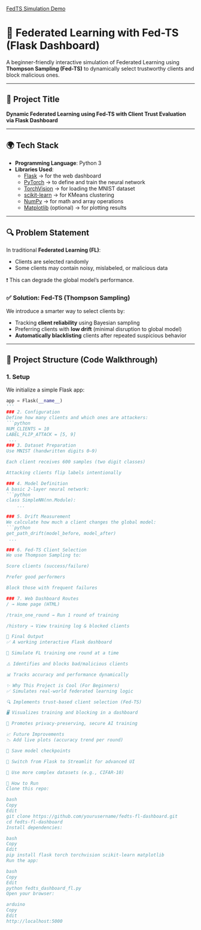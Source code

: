 [FedTS Simulation Demo](simulation.png)

# 🧠 Federated Learning with Fed-TS (Flask Dashboard)

A beginner-friendly interactive simulation of Federated Learning using **Thompson Sampling (Fed-TS)** to dynamically select trustworthy clients and block malicious ones.

---

## 📌 Project Title

**Dynamic Federated Learning using Fed-TS with Client Trust Evaluation via Flask Dashboard**

---

## 🌍 Tech Stack

- **Programming Language**: Python 3
- **Libraries Used**:
  - [Flask](https://flask.palletsprojects.com/) → for the web dashboard
  - [PyTorch](https://pytorch.org/) → to define and train the neural network
  - [TorchVision](https://pytorch.org/vision/stable/index.html) → for loading the MNIST dataset
  - [scikit-learn](https://scikit-learn.org/) → for KMeans clustering
  - [NumPy](https://numpy.org/) → for math and array operations
  - [Matplotlib](https://matplotlib.org/) (optional) → for plotting results

---

## 🔍 Problem Statement

In traditional **Federated Learning (FL)**:
- Clients are selected randomly
- Some clients may contain noisy, mislabeled, or malicious data

❗ This can degrade the global model’s performance.

### ✅ Solution: Fed-TS (Thompson Sampling)
We introduce a smarter way to select clients by:
- Tracking **client reliability** using Bayesian sampling
- Preferring clients with **low drift** (minimal disruption to global model)
- **Automatically blacklisting** clients after repeated suspicious behavior

---

## 🧠 Project Structure (Code Walkthrough)

### 1. **Setup**
We initialize a simple Flask app:
```python
app = Flask(__name__)
'''
### 2. Configuration
Define how many clients and which ones are attackers:
```python
NUM_CLIENTS = 10
LABEL_FLIP_ATTACK = [5, 9]
 ...
### 3. Dataset Preparation
Use MNIST (handwritten digits 0–9)

Each client receives 600 samples (two digit classes)

Attacking clients flip labels intentionally

### 4. Model Definition
A basic 2-layer neural network:
```python
class SimpleNN(nn.Module):
    ...

### 5. Drift Measurement
We calculate how much a client changes the global model:
```python
get_path_drift(model_before, model_after)
 ...

### 6. Fed-TS Client Selection
We use Thompson Sampling to:

Score clients (success/failure)

Prefer good performers

Block those with frequent failures

### 7. Web Dashboard Routes
/ → Home page (HTML)

/train_one_round → Run 1 round of training

/history → View training log & blocked clients

🚀 Final Output
✅ A working interactive Flask dashboard

🔁 Simulate FL training one round at a time

⚠️ Identifies and blocks bad/malicious clients

📊 Tracks accuracy and performance dynamically

✨ Why This Project is Cool (For Beginners)
✅ Simulates real-world federated learning logic

🔍 Implements trust-based client selection (Fed-TS)

🖥️ Visualizes training and blocking in a dashboard

🔐 Promotes privacy-preserving, secure AI training

📈 Future Improvements
📉 Add live plots (accuracy trend per round)

💾 Save model checkpoints

🎨 Switch from Flask to Streamlit for advanced UI

🧠 Use more complex datasets (e.g., CIFAR-10)

🧪 How to Run
Clone this repo:

bash
Copy
Edit
git clone https://github.com/yourusername/fedts-fl-dashboard.git
cd fedts-fl-dashboard
Install dependencies:

bash
Copy
Edit
pip install flask torch torchvision scikit-learn matplotlib
Run the app:

bash
Copy
Edit
python fedts_dashboard_fl.py
Open your browser:

arduino
Copy
Edit
http://localhost:5000


